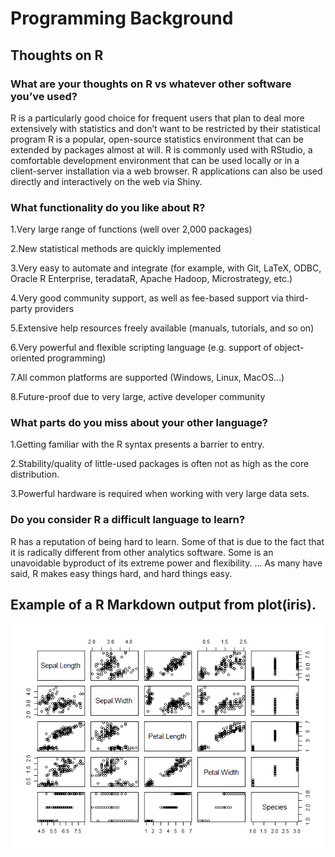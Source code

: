 Programming Background
================

## Thoughts on R

### What are your thoughts on R vs whatever other software you’ve used?

R is a particularly good choice for frequent users that plan to deal
more extensively with statistics and don’t want to be restricted by
their statistical program R is a popular, open-source statistics
environment that can be extended by packages almost at will. R is
commonly used with RStudio, a comfortable development environment that
can be used locally or in a client-server installation via a web
browser. R applications can also be used directly and interactively on
the web via Shiny. <br>

### What functionality do you like about R?

1.Very large range of functions (well over 2,000 packages)<br>

2.New statistical methods are quickly implemented<br>

3.Very easy to automate and integrate (for example, with Git, LaTeX,
ODBC, Oracle R Enterprise, teradataR, Apache Hadoop, Microstrategy,
etc.)<br>

4.Very good community support, as well as fee-based support via
third-party providers<br>

5.Extensive help resources freely available (manuals, tutorials, and so
on)<br>

6.Very powerful and flexible scripting language (e.g. support of
object-oriented programming)<br>

7.All common platforms are supported (Windows, Linux, MacOS…)<br>

8.Future-proof due to very large, active developer community <br>

### What parts do you miss about your other language?

1.Getting familiar with the R syntax presents a barrier to entry.<br>

2.Stability/quality of little-used packages is often not as high as the
core distribution.<br>

3.Powerful hardware is required when working with very large data
sets.<br>

### Do you consider R a difficult language to learn?

R has a reputation of being hard to learn. Some of that is due to the
fact that it is radically different from other analytics software. Some
is an unavoidable byproduct of its extreme power and flexibility. … As
many have said, R makes easy things hard, and hard things easy.

## Example of a R Markdown output from plot(iris).

![](../images/unnamed-chunk-1-1.png)<!-- -->
